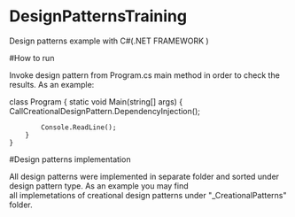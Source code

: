 # DesignPatternsTraining
Design patterns example with C#(.NET FRAMEWORK )


#How to run

Invoke design pattern from Program.cs main method in order to check the results. As an example:

class Program
    {
        static void Main(string[] args)
        {
            CallCreationalDesignPattern.DependencyInjection();

            Console.ReadLine();
        }
    }
  
  #Design patterns implementation
  
  All design patterns were implemented in separate folder and sorted under design pattern type. As an example you may find  
  all implemetations of creational design patterns under "_CreationalPatterns" folder. 
  

